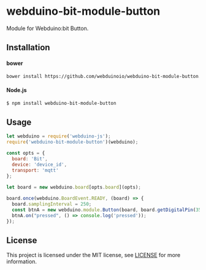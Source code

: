 # webduino-bit-module-button
Module for Webduino:bit Button.

## Installation
#### bower
```sh
bower install https://github.com/webduinoio/webduino-bit-module-button.git
```
#### Node.js
```sh
$ npm install webduino-bit-module-button
```

## Usage
```javascript
let webduino = require('webduino-js');
require('webduino-bit-module-button')(webduino);

const opts = {
  board: 'Bit',
  device: 'device_id',
  transport: 'mqtt'
};
  
let board = new webduino.board[opts.board](opts);

board.once(webduino.BoardEvent.READY, (board) => {
  board.samplingInterval = 250;
  const btnA = new webduino.module.Button(board, board.getDigitalPin(35), webduino.module.Button.PULL_UP);
  btnA.on("pressed", () => console.log('pressed'));
});
```

## License
This project is licensed under the MIT license, see [LICENSE](LICENSE) for more information.
